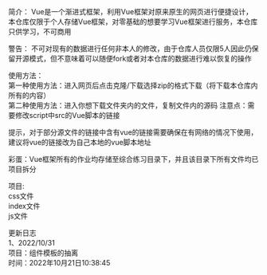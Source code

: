 简介：
Vue是一个渐进式框架，利用Vue框架对原来原生的网页进行便捷设计，本仓库仅限于个人存储Vue框架，对零基础的想要学习Vue框架进行服务，本仓库只供学习，不可商用

警告：
不可对现有的数据进行任何非本人的修改，由于仓库人员仅限5人因此仍保留开源模式，但不意味着可以随便fork或者对本仓库的数据进行难以恢复的操作

使用方法：  
第一种使用方法：进入网页后点击克隆/下载选择zip的格式下载（将下载本仓库内所有的内容）  
第二种使用方法：进入你想下载文件夹内的文件，复制文件内的源码 注意点：需要修改script中src的Vue脚本的链接

提示，对于部分源文件的链接中含有vue的链接需要确保在有网络的情况下使用，建议将vue的链接改为自己本地的vue脚本地址

彩蛋：Vue框架所有的作业均存储至综合练习目录下，并且该目录下所有文件均已项目拆分  

项目:  
css文件  
index文件  
js文件  

更新日志  
1、2022/10/31  
项目：组件模板的抽离  
时间：2022年10月21日10:38:45